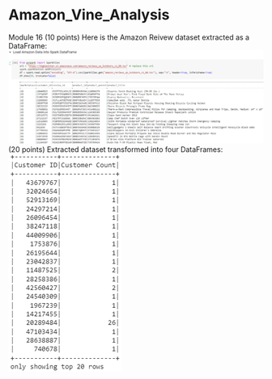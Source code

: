 # Amazon_Vine_Analysis
Module 16
(10 points) Here is the Amazon Reivew dataset extracted as a DataFrame:
![Amazon Review dataset as DataFrame](Amazon_Review_dataset_extracted_DataFrame_10pt.png)
(20 points) Extracted dataset transformed into four DataFrames:
![Customer Table DataFrame](Customers_Table_DataFrame_5pt.png)
